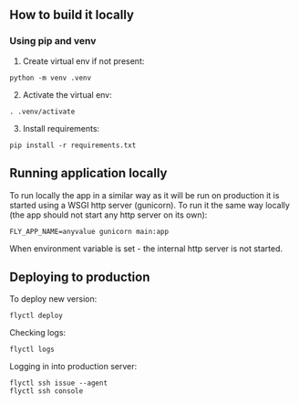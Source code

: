 ## How to build it locally

### Using pip and venv
1. Create virtual env if not present:
```shell
python -m venv .venv
```
2. Activate the virtual env:
```shell
. .venv/activate
```
3. Install requirements:
```shell
pip install -r requirements.txt
```

## Running application locally

To run locally the app in a similar way as it will be run on production it is started using a WSGI http server (gunicorn).
To run it the same way locally (the app should not start any http server on its own):

```shell
FLY_APP_NAME=anyvalue gunicorn main:app
```

When environment variable is set - the internal http server is not started.

## Deploying to production

To deploy new version:
```shell
flyctl deploy
```

Checking logs:
```shell
flyctl logs
```

Logging in into production server:
```shell
flyctl ssh issue --agent
flyctl ssh console
```
